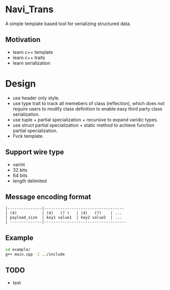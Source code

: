 # Navi_Trans
A simple template based tool for serializing structured data.

## Motivation
* learn c++ template
* learn c++ traits
* learn serialization

# Design
* use header only style.
* use type trait to track all memebers of class (reflection), which does not require users to modify class definition to enable easy third party class serialization.
* use tuple + partial specialization + recursive to expand varidic types.
* use struct partial specialization + static method to achieve function partial specialization.
* Fvck template.

## Support wire type
* varint
* 32 bits
* 64 bits
* length delimited

## Message encoding format
```
|---------------|-----------------------------------
| (4)           | (4)   (? )   | (4)   (?)    | ...
| payload_size  | key1 value1  | key2 value2  | ...
| --------------|------------------------------------
```

## Example
```bash
cd example/
g++ main.cpp -I ../include
```

## TODO
* test